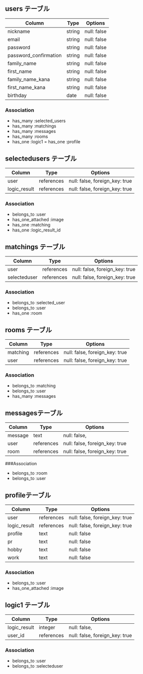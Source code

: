 ## users テーブル

| Column                 | Type   | Options     |
| -----------------------| ------ | ----------- |
| nickname               | string | null: false |
| email                  | string | null: false |
| password               | string | null: false |
| password_confirmation  | string | null: false |
| family_name            | string | null: false |
| first_name             | string | null: false |
| family_name_kana       | string | null: false |
| first_name_kana        | string | null: false |
| birthday               | date   | null: false |


### Association

- has_many :selected_users
- has_many :matchings
- has_many :messages
- has_many :rooms
- has_one  :logic1
= has_one  :profile


## selectedusers テーブル 

| Column          | Type      | Options                        |
| --------------- | --------- | ------------------------------ |
| user            | references| null: false, foreign_key: true |
| logic_result    | references| null: false, foreign_key: true |


### Association

- belongs_to :user
- has_one_attached :image
- has_one :matching
- has_one :logic_result_id


## matchings テーブル

| Column       | Type       | Options                        |
| ------------ | ---------- | ------------------------------ |
| user         | references | null: false, foreign_key: true |
| selecteduser| references | null: false, foreign_key: true |


### Association

- belongs_to :selected_user
- belongs_to :user
- has_one :room


## rooms テーブル

| Column         | Type       | Options                        |
| -------------- | ---------- | ------------------------------ |
| matching       | references | null: false, foreign_key: true |
| user           | references | null: false, foreign_key: true |

### Association

- belongs_to :matching
- belongs_to :user
- has_many :messages


## messagesテーブル

| Column       | Type       | Options                        |
| ------------ | ---------- | ------------------------------ |
| message      | text       | null: false,                   |
| user         | references | null: false, foreign_key: true |
| room         | references | null: false, foreign_key: true |

###Association

- belongs_to :room
- belongs_to :user



## profileテーブル

| Column          | Type      | Options                        |
| --------------- | --------- | ------------------------------ |
| user            | references| null: false, foreign_key: true |
| logic_result    | references| null: false, foreign_key: true |
| profile         | text      | null: false                    |
| pr              | text      | null: false                    |
| hobby           | text      | null: false                    |
| work            | text      | null: false                    |


### Association

- belongs_to :user
- has_one_attached :image


## logic1 テーブル

| Column         | Type       | Options                        |
| -------------- | ---------- | ------------------------------ |
| logic_result   | integer    | null: false,                   |
| user_id           | references | null: false, foreign_key: true |

### Association

- belongs_to :user
- belongs_to :selecteduser
